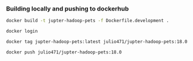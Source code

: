 ### Building locally and pushing to dockerhub

```bash
docker build -t jupter-hadoop-pets -f Dockerfile.development .

docker login

docker tag jupter-hadoop-pets:latest julio471/jupter-hadoop-pets:18.0

docker push julio471/jupter-hadoop-pets:18.0
```